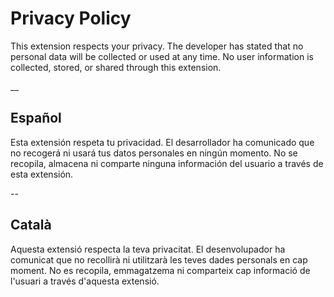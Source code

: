 # Privacy Policy

This extension respects your privacy. The developer has stated that no personal data will be collected or used at any time. No user information is collected, stored, or shared through this extension.

__

## Español

Esta extensión respeta tu privacidad. El desarrollador ha comunicado que no recogerá ni usará tus datos personales en ningún momento. No se recopila, almacena ni comparte ninguna información del usuario a través de esta extensión.

--

## Català

Aquesta extensió respecta la teva privacitat. El desenvolupador ha comunicat que no recollirà ni utilitzarà les teves dades personals en cap moment. No es recopila, emmagatzema ni comparteix cap informació de l'usuari a través d'aquesta extensió.
